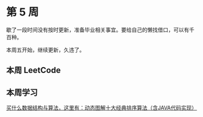 # 第 5 周 <Badge text="已发布" type="warn"/>

歇了一段时间没有按时更新，准备毕业相关事宜。要给自己的懒找借口，可以有千百种。

本周五开始，继续更新，久违了。



## 本周 LeetCode


<SolutionItem :dataSource="[
  {
    title: '0001 两数之和',
    imgUrl: 'https://w3fun-1253290453.cos.ap-chengdu.myqcloud.com/cattle/solution/easy/0001-two-sum.png',
    link: '/solution/easy/0001-two-sum.html'
  },
  {
    title: '0011 盛最多水的容器',
    imgUrl: 'https://w3fun-1253290453.cos.ap-chengdu.myqcloud.com/cattle/solution/medium/0011-container-with-most-water.png',
    link: '/solution/medium/0011-container-with-most-water.html'
  },
  {
    title: '0015 三数之和',
    imgUrl: 'https://w3fun-1253290453.cos.ap-chengdu.myqcloud.com/cattle/solution/medium/0015-3sum.png',
    link: '/solution/medium/0015-3sum.html'
  },
  {
    title: '0016 最接近的三数之和',
    imgUrl: 'https://w3fun-1253290453.cos.ap-chengdu.myqcloud.com/cattle/solution/medium/0016-3sum-closest.png',
    link: '/solution/medium/0016-3sum-closest.html'
  },
  {
    title: '0018 四数之和',
    imgUrl: 'https://w3fun-1253290453.cos.ap-chengdu.myqcloud.com/cattle/solution/medium/0018-4sum.png',
    link: '/solution/medium/0018-4sum.html'
  },
  {
    title: '0026 删除排序数组中的重复项',
    imgUrl: 'https://w3fun-1253290453.cos.ap-chengdu.myqcloud.com/cattle/solution/easy/0026-remove-duplicates-from-sorted-array.png',
    link: '/solution/easy/0026-remove-duplicates-from-sorted-array.html'
  },
  {
    title: '0027 移除元素',
    imgUrl: 'https://w3fun-1253290453.cos.ap-chengdu.myqcloud.com/cattle/solution/easy/0027-remove-element.png',
    link: '/solution/easy/0027-remove-element.html'
  }
]" />




## 本周学习

[买什么数据结构与算法，这里有：动态图解十大经典排序算法（含JAVA代码实现）](https://mp.weixin.qq.com/s/HQg3BzzQfJXcWyltsgOfCQ)

